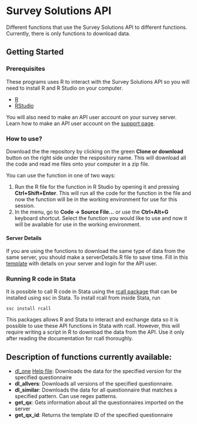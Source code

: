 # Survey Solutions API

Different functions that use the Survey Solutions API to different functions. Currently, there is only functions to download data.

## Getting Started
### Prerequisites
These programs uses R to interact with the Survey Solutions API so you will need to install R and R Studio on your computer.

* [R](https://cran.rstudio.com/)
* [RStudio](https://www.rstudio.com/products/rstudio/download/)

You will also need to make an API user account on your survey server. Learn how to make an API user account on the [support page](http://support.mysurvey.solutions/customer/en/portal/articles/2844104-survey-solutions-api?b_id=12728).

### How to use?
Download the the repository by clicking on the green **Clone or download** button on the right side under the respository name. This will download all the code and read me files onto your computer in a zip file.

You can use the function in one of two ways:
1. Run the R file for the function in R Studio by opening it and pressing **Ctrl+Shift+Enter**. This will run all the code for the function in the file and now the function will be in the working environment for use for this session.
2. In the menu, go to **Code -> Source File...** or use the **Ctrl+Alt+G** keyboard shortcut. Select the function you would like to use and now it will be available for use in the working environment.

#### Server Details
If you are using the functions to download the same type of data from the same server, you should make a serverDetails.R file to save time. Fill in this [template](serverDetails.R) with details on your server and login for the API user.

### Running R code in Stata
It is possible to call R code in Stata using the [rcall package](https://github.com/haghish/rcall) that can be installed using ssc in Stata. To install rcall from inside Stata, run 
```
ssc install rcall
```

This packages allows R and Stata to interact and exchange data so it is possible to use these API functions in Stata with rcall. However, this will require writing a script in R to download the data from the API. Use it only after reading the documentation for rcall thoroughly.

## Description of functions currently available:
* [dl_one](dl_one.R) [Help file](help/dl_one.md): Downloads the data for the specified version for the specified questionnaire
* **dl_allvers**: Downloads all versions of the specified questionnaire.
* **dl_similar**: Downloads the data for all questionnaire that matches a specified pattern. Can use regex patterns.
* **get_qx**: Gets information about all the questionnaires imported on the server
* **get_qx_id**: Returns the template ID of the specified questionnaire
